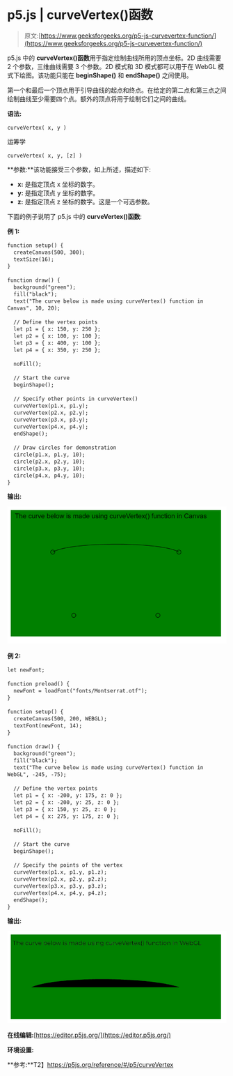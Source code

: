 # p5.js | curveVertex()函数

> 原文:[https://www.geeksforgeeks.org/p5-js-curvevertex-function/](https://www.geeksforgeeks.org/p5-js-curvevertex-function/)

p5.js 中的 **curveVertex()函数**用于指定绘制曲线所用的顶点坐标。2D 曲线需要 2 个参数，三维曲线需要 3 个参数。2D 模式和 3D 模式都可以用于在 WebGL 模式下绘图。该功能只能在 **beginShape()** 和 **endShape()** 之间使用。

第一个和最后一个顶点用于引导曲线的起点和终点。在给定的第二点和第三点之间绘制曲线至少需要四个点。额外的顶点将用于绘制它们之间的曲线。

**语法:**

```
curveVertex( x, y )
```

运筹学

```
curveVertex( x, y, [z] )
```

**参数:**该功能接受三个参数，如上所述，描述如下:

*   **x:** 是指定顶点 x 坐标的数字。
*   **y:** 是指定顶点 y 坐标的数字。
*   **z:** 是指定顶点 z 坐标的数字。这是一个可选参数。

下面的例子说明了 p5.js 中的 **curveVertex()函数**:

**例 1:**

```
function setup() {
  createCanvas(500, 300);
  textSize(16);
}

function draw() {
  background("green");
  fill("black");
  text("The curve below is made using curveVertex() function in Canvas", 10, 20);

  // Define the vertex points
  let p1 = { x: 150, y: 250 };
  let p2 = { x: 100, y: 100 };
  let p3 = { x: 400, y: 100 };
  let p4 = { x: 350, y: 250 };

  noFill();

  // Start the curve
  beginShape();

  // Specify other points in curveVertex()
  curveVertex(p1.x, p1.y);
  curveVertex(p2.x, p2.y);
  curveVertex(p3.x, p3.y);
  curveVertex(p4.x, p4.y);
  endShape();

  // Draw circles for demonstration
  circle(p1.x, p1.y, 10);
  circle(p2.x, p2.y, 10);
  circle(p3.x, p3.y, 10);
  circle(p4.x, p4.y, 10);
}
```

**输出:**

![curveVertex_canvas](img/cd7b5fec11a423656675e9cf0d7d1ad8.png)

**例 2:**

```
let newFont;

function preload() {
  newFont = loadFont("fonts/Montserrat.otf");
}

function setup() {
  createCanvas(500, 200, WEBGL);
  textFont(newFont, 14);
}

function draw() {
  background("green");
  fill("black");
  text("The curve below is made using curveVertex() function in WebGL", -245, -75);

  // Define the vertex points
  let p1 = { x: -200, y: 175, z: 0 };
  let p2 = { x: -200, y: 25, z: 0 };
  let p3 = { x: 150, y: 25, z: 0 };
  let p4 = { x: 275, y: 175, z: 0 };

  noFill();

  // Start the curve
  beginShape();

  // Specify the points of the vertex
  curveVertex(p1.x, p1.y, p1.z);
  curveVertex(p2.x, p2.y, p2.z);
  curveVertex(p3.x, p3.y, p3.z);
  curveVertex(p4.x, p4.y, p4.z);
  endShape();
}
```

**输出:**

![curveVertex_webgl](img/52cc257c01eb9e6bfac728f27c3ffc91.png)

**在线编辑:**[https://editor.p5js.org/](https://editor.p5js.org/)

**环境设置:**

**参考:**T2】https://p5js.org/reference/#/p5/curveVertex